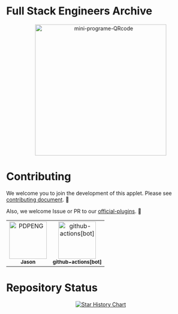 # Full Stack Engineers Archive

<div align="center">
  <img src="https://user-images.githubusercontent.com/86602255/169729717-13c3c778-3de1-48ff-9933-ae07523a140e.jpg" width="350" alt="mini-programe-QRcode">
</div>

# Contributing

We welcome you to join the development of this applet. Please see [contributing document](https://github.com/appletdevelop/full-stack/tree/main/docs/CONTRIBUTING.md). 🤗

Also, we welcome Issue or PR to our [official-plugins](https://github.com/appletdevelop). 🐛

<!-- readme: collaborators,contributors -start -->
<table>
<tr>
    <td align="center">
        <a href="https://github.com/PDPENG">
            <img src="https://avatars.githubusercontent.com/u/86602255?v=4" width="100;" alt="PDPENG"/>
            <br />
            <sub><b>Jason</b></sub>
        </a>
    </td>
   <td align="center">
        <a href="https://github.com/appletdevelop/full-stack/actions">
            <img src="https://avatars.githubusercontent.com/in/15368?v=4" width="100;" alt="github-actions[bot]"/>
            <br />
            <sub><b>github-actions[bot]</b></sub>
        </a>
    </td></tr>
</table>
<!-- readme: collaborators,contributors -end -->

# Repository Status

<div align="center">
  <a href="https://pdpeng.github.io">
    <img src="https://api.star-history.com/svg?repos=appletdevelop/full-stack&type=Date" alt="Star History Chart">
  </a>
</div>
